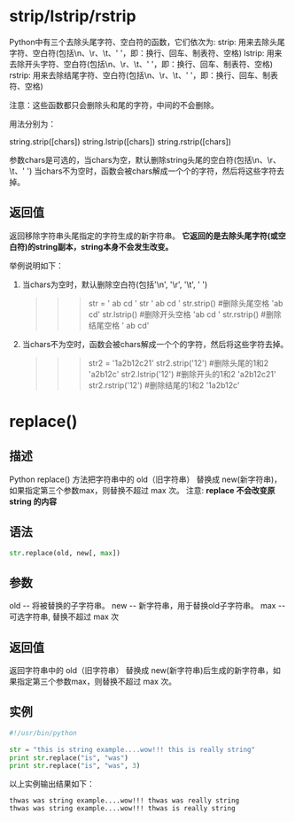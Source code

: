 # strip/lstrip/rstrip

Python中有三个去除头尾字符、空白符的函数，它们依次为:
strip: 用来去除头尾字符、空白符(包括\n、\r、\t、' '，即：换行、回车、制表符、空格)
lstrip: 用来去除开头字符、空白符(包括\n、\r、\t、' '，即：换行、回车、制表符、空格)
rstrip: 用来去除结尾字符、空白符(包括\n、\r、\t、' '，即：换行、回车、制表符、空格)

注意：这些函数都只会删除头和尾的字符，中间的不会删除。

用法分别为：

string.strip([chars])
string.lstrip([chars])
string.rstrip([chars])

参数chars是可选的，当chars为空，默认删除string头尾的空白符(包括\n、\r、\t、' ')
当chars不为空时，函数会被chars解成一个个的字符，然后将这些字符去掉。

## 返回值

返回移除字符串头尾指定的字符生成的新字符串。
**它返回的是去除头尾字符(或空白符)的string副本，string本身不会发生改变。**

举例说明如下：

1. 当chars为空时，默认删除空白符(包括'\n', '\r', '\t', ' ')

    >>> str = ' ab cd '
    >>> str
    ' ab cd '
    >>> str.strip() #删除头尾空格
    'ab cd'
    >>> str.lstrip() #删除开头空格
    'ab cd '
    >>> str.rstrip() #删除结尾空格
    ' ab cd'

2. 当chars不为空时，函数会被chars解成一个个的字符，然后将这些字符去掉。

    >>> str2 = '1a2b12c21'
    >>> str2.strip('12') #删除头尾的1和2
    'a2b12c'
    >>> str2.lstrip('12') #删除开头的1和2
    'a2b12c21'
    >>> str2.rstrip('12') #删除结尾的1和2
    '1a2b12c'

# replace()

## 描述

Python replace() 方法把字符串中的 old（旧字符串） 替换成 new(新字符串)，如果指定第三个参数max，则替换不超过 max 次。
注意: **replace 不会改变原 string 的内容**

## 语法

```py
str.replace(old, new[, max])
```

## 参数

old -- 将被替换的子字符串。
new -- 新字符串，用于替换old子字符串。
max -- 可选字符串, 替换不超过 max 次

## 返回值

返回字符串中的 old（旧字符串） 替换成 new(新字符串)后生成的新字符串，如果指定第三个参数max，则替换不超过 max 次。

## 实例

```py
#!/usr/bin/python
 
str = "this is string example....wow!!! this is really string"
print str.replace("is", "was")
print str.replace("is", "was", 3)
```

以上实例输出结果如下：

    thwas was string example....wow!!! thwas was really string
    thwas was string example....wow!!! thwas is really string
